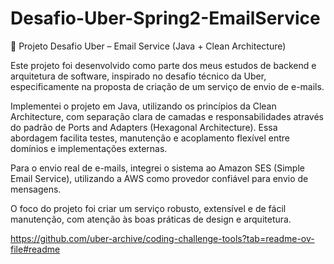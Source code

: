 # Desafio-Uber-Spring2-EmailService



📧 Projeto Desafio Uber – Email Service (Java + Clean Architecture)


Este projeto foi desenvolvido como parte dos meus estudos de backend e arquitetura de software, inspirado no desafio técnico da Uber, especificamente na proposta de criação de um serviço de envio de e-mails.

Implementei o projeto em Java, utilizando os princípios da Clean Architecture, com separação clara de camadas e responsabilidades através do padrão de Ports and Adapters (Hexagonal Architecture). Essa abordagem facilita testes, manutenção e acoplamento flexível entre domínios e implementações externas.

Para o envio real de e-mails, integrei o sistema ao Amazon SES (Simple Email Service), utilizando a AWS como provedor confiável para envio de mensagens.

O foco do projeto foi criar um serviço robusto, extensível e de fácil manutenção, com atenção às boas práticas de design e arquitetura.


https://github.com/uber-archive/coding-challenge-tools?tab=readme-ov-file#readme
